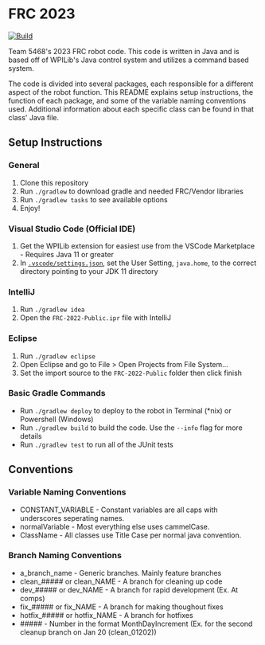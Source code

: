 # FRC 2023

[![Build](https://github.com/SummitRobotics/FRC2023/actions/workflows/build.yml/badge.svg?branch=main)](https://github.com/SummitRobotics/FRC2023/actions/workflows/build.yml)

Team 5468's 2023 FRC robot code. This code is written in Java and is based off of WPILib's Java control system and utilizes a command based system.

The code is divided into several packages, each responsible for a different aspect of the robot function. This README explains setup instructions, the function of each package, and some of the variable naming conventions used. Additional information about each specific class can be found in that class' Java file.

## Setup Instructions

### General
1. Clone this repository
1. Run `./gradlew` to download gradle and needed FRC/Vendor libraries
1. Run `./gradlew tasks` to see available options
1. Enjoy!

### Visual Studio Code (Official IDE)
1. Get the WPILib extension for easiest use from the VSCode Marketplace - Requires Java 11 or greater
1. In [`.vscode/settings.json`](.vscode/settings.json), set the User Setting, `java.home`, to the correct directory pointing to your JDK 11 directory

### IntelliJ
1. Run `./gradlew idea`
1. Open the `FRC-2022-Public.ipr` file with IntelliJ

### Eclipse
1. Run `./gradlew eclipse`
1. Open Eclipse and go to File > Open Projects from File System...
1. Set the import source to the `FRC-2022-Public` folder then click finish

### Basic Gradle Commands
* Run `./gradlew deploy` to deploy to the robot in Terminal (*nix) or Powershell (Windows)
* Run `./gradlew build` to build the code.  Use the `--info` flag for more details
* Run `./gradlew test` to run all of the JUnit tests

## Conventions

### Variable Naming Conventions
- CONSTANT_VARIABLE - Constant variables are all caps with underscores seperating names.
- normalVariable - Most everything else uses cammelCase.
- ClassName - All classes use Title Case per normal java convention.

### Branch Naming Conventions
- a_branch_name - Generic branches. Mainly feature branches
- clean_##### or clean_NAME - A branch for cleaning up code
- dev_##### or dev_NAME - A branch for rapid development (Ex. At comps)
- fix_##### or fix_NAME - A branch for making thoughout fixes
- hotfix_##### or hotfix_NAME - A branch for hotfixes
- \#\#\#\#\# - Number in the format MonthDayIncrement (Ex. for the second cleanup branch on Jan 20 (clean_01202))
